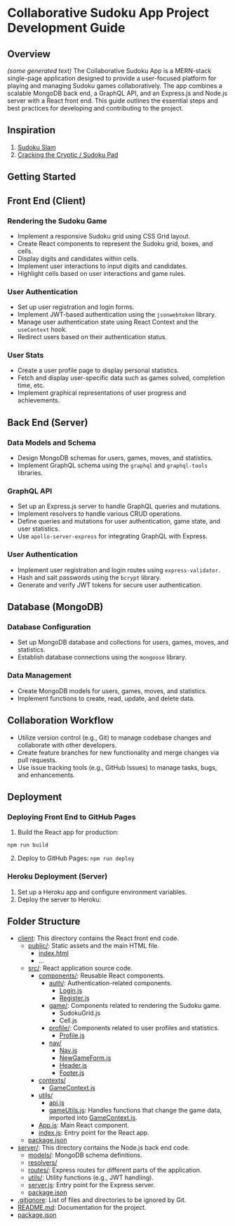 # Collaborative Sudoku App Project Development Guide

## Overview

*(some generated text)*
The Collaborative Sudoku App is a MERN-stack single-page application designed to provide a user-focused platform for playing and managing Sudoku games collaboratively. The app combines a scalable MongoDB back end, a GraphQL API, and an Express.js and Node.js server with a React front end. This guide outlines the essential steps and best practices for developing and contributing to the project.

## Inspiration

1. [Sudoku Slam](https://www.sudokuslam.com/)
2. [Cracking the Cryptic / Sudoku Pad](https://app.crackingthecryptic.com/)

## Getting Started



## Front End (Client)

### Rendering the Sudoku Game

- Implement a responsive Sudoku grid using CSS Grid layout.
- Create React components to represent the Sudoku grid, boxes, and cells.
- Display digits and candidates within cells.
- Implement user interactions to input digits and candidates.
- Highlight cells based on user interactions and game rules.

### User Authentication

- Set up user registration and login forms.
- Implement JWT-based authentication using the `jsonwebtoken` library.
- Manage user authentication state using React Context and the `useContext` hook.
- Redirect users based on their authentication status.

### User Stats

- Create a user profile page to display personal statistics.
- Fetch and display user-specific data such as games solved, completion time, etc.
- Implement graphical representations of user progress and achievements.

## Back End (Server)

### Data Models and Schema

- Design MongoDB schemas for users, games, moves, and statistics.
- Implement GraphQL schema using the `graphql` and `graphql-tools` libraries.

### GraphQL API

- Set up an Express.js server to handle GraphQL queries and mutations.
- Implement resolvers to handle various CRUD operations.
- Define queries and mutations for user authentication, game state, and user statistics.
- Use `apollo-server-express` for integrating GraphQL with Express.

### User Authentication

- Implement user registration and login routes using `express-validator`.
- Hash and salt passwords using the `bcrypt` library.
- Generate and verify JWT tokens for secure user authentication.

## Database (MongoDB)

### Database Configuration

- Set up MongoDB database and collections for users, games, moves, and statistics.
- Establish database connections using the `mongoose` library.

### Data Management

- Create MongoDB models for users, games, moves, and statistics.
- Implement functions to create, read, update, and delete data.

## Collaboration Workflow

- Utilize version control (e.g., Git) to manage codebase changes and collaborate with other developers.
- Create feature branches for new functionality and merge changes via pull requests.
- Use issue tracking tools (e.g., GitHub Issues) to manage tasks, bugs, and enhancements.

## Deployment

### Deploying Front End to GitHub Pages

1. Build the React app for production:
```cd collaborative-sudoku-app/client
npm run build
```

2. Deploy to GitHub Pages:
```npm run deploy```

### Heroku Deployment (Server)

1. Set up a Heroku app and configure environment variables.
2. Deploy the server to Heroku:

## Folder Structure

* [client](./client/): This directory contains the React front end code.
  * [public/](./client/public/): Static assets and the main HTML file.
    * [index.html](./client/public/index.html)
    * ...
  * [src/](./client/src/): React application source code.
    * [components/](./client/src/components/): Reusable React components.
      * [auth/](./client/src/components/auth/): Authentication-related components.
        * [Login.js](./client/src/components/auth/Login.js)
        * [Register.js](./client/src/components/auth/Register.js)
      * [game/](./client/src/components/game/): Components related to rendering the Sudoku game.
        * SudokuGrid.js
        * Cell.js
      * [profile/](./client/src/components/profile/): Components related to user profiles and statistics.
        * [Profile.js](./client/src/components/profile/Profile.js)
      * [nav/](./client/src/components/profile/nav/)
        * [Nav.js](./client/src/components/profile/nav/Nav.js)
        * [NewGameForm.js](./client/src/components/profile/nav/NewGameForm.js)
        * [Header.js](./client/src/components/profile/nav/Header.js)
        * [Footer.js](./client/src/components/profile/nav/Footer.js)
    * [contexts/](./client/src/contexts/)
      * [GameContext.js](./client/src/contexts/GameContext.js)
    * [utils/](./client/src/utils/)
      * [api.js](./client/src/utils/api.js)
      * [gameUtils.js](./client/src/utils/gameUtils.js): Handles functions that change the game data, imported into [GameContext.js](./client/src/contexts/GameContext.js).
    * [App.js](./client/src/App.js): Main React component.
    * [index.js](./client/src/index.js): Entry point for the React app.
  * [package.json](./client/package.json)
* [server/](./server/): This directory contains the Node.js back end code.
  * [models/](./server/models/): MongoDB schema definitions.
  * [resolvers/](./server/resolvers/)
  * [routes/](./server/routes/): Express routes for different parts of the application.
  * [utils/](./server/utils/): Utility functions (e.g., JWT handling).
  * [server.js](./server/server.js): Entry point for the Express server.
  * [package.json](./server/package.json)
* [.gitignore](./.gitignore): List of files and directories to be ignored by Git.
* [README.md](./README.md): Documentation for the project.
* [package.json](./package.json)